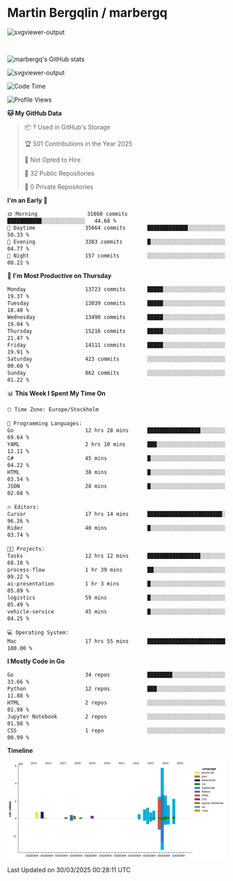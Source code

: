 # Martin Bergqlin / marbergq

![svgviewer-output](https://user-images.githubusercontent.com/2405410/206014777-22d41ecb-c24f-421d-b7d9-bba2cb5bb0de.svg)

<br>

<!--- [![Martin's Week](https://github-readme-stats.vercel.app/api/wakatime?username=marbergq&theme=dark)](https://github.com/anuraghazra/github-readme-stats) -->

![marbergq's GitHub stats](https://github-readme-stats.vercel.app/api?username=marbergq&count_private=true&show_icons=true)

![svgviewer-output](https://wakatime.com/badge/user/3f0a2069-6683-4e19-9a4a-7d21ea815067.svg)

<!--START_SECTION:waka-->
![Code Time](http://img.shields.io/badge/Code%20Time-4%2C961%20hrs%204%20mins-blue)

![Profile Views](http://img.shields.io/badge/Profile%20Views-0-blue)

**🐱 My GitHub Data** 

> 📦 ? Used in GitHub's Storage 
 > 
> 🏆 501 Contributions in the Year 2025
 > 
> 🚫 Not Opted to Hire
 > 
> 📜 32 Public Repositories 
 > 
> 🔑 0 Private Repositories 
 > 
**I'm an Early 🐤** 

```text
🌞 Morning                31660 commits       ███████████░░░░░░░░░░░░░░   44.68 % 
🌆 Daytime                35664 commits       █████████████░░░░░░░░░░░░   50.33 % 
🌃 Evening                3383 commits        █░░░░░░░░░░░░░░░░░░░░░░░░   04.77 % 
🌙 Night                  157 commits         ░░░░░░░░░░░░░░░░░░░░░░░░░   00.22 % 
```
📅 **I'm Most Productive on Thursday** 

```text
Monday                   13723 commits       █████░░░░░░░░░░░░░░░░░░░░   19.37 % 
Tuesday                  13039 commits       █████░░░░░░░░░░░░░░░░░░░░   18.40 % 
Wednesday                13490 commits       █████░░░░░░░░░░░░░░░░░░░░   19.04 % 
Thursday                 15216 commits       █████░░░░░░░░░░░░░░░░░░░░   21.47 % 
Friday                   14111 commits       █████░░░░░░░░░░░░░░░░░░░░   19.91 % 
Saturday                 423 commits         ░░░░░░░░░░░░░░░░░░░░░░░░░   00.60 % 
Sunday                   862 commits         ░░░░░░░░░░░░░░░░░░░░░░░░░   01.22 % 
```


📊 **This Week I Spent My Time On** 

```text
🕑︎ Time Zone: Europe/Stockholm

💬 Programming Languages: 
Go                       12 hrs 28 mins      █████████████████░░░░░░░░   69.64 % 
YAML                     2 hrs 10 mins       ███░░░░░░░░░░░░░░░░░░░░░░   12.11 % 
C#                       45 mins             █░░░░░░░░░░░░░░░░░░░░░░░░   04.22 % 
HTML                     38 mins             █░░░░░░░░░░░░░░░░░░░░░░░░   03.54 % 
JSON                     28 mins             █░░░░░░░░░░░░░░░░░░░░░░░░   02.68 % 

🔥 Editors: 
Cursor                   17 hrs 14 mins      ████████████████████████░   96.26 % 
Rider                    40 mins             █░░░░░░░░░░░░░░░░░░░░░░░░   03.74 % 

🐱‍💻 Projects: 
Tasks                    12 hrs 12 mins      █████████████████░░░░░░░░   68.10 % 
process-flow             1 hr 39 mins        ██░░░░░░░░░░░░░░░░░░░░░░░   09.22 % 
ai-presentation          1 hr 3 mins         █░░░░░░░░░░░░░░░░░░░░░░░░   05.89 % 
logistics                59 mins             █░░░░░░░░░░░░░░░░░░░░░░░░   05.49 % 
vehicle-service          45 mins             █░░░░░░░░░░░░░░░░░░░░░░░░   04.25 % 

💻 Operating System: 
Mac                      17 hrs 55 mins      █████████████████████████   100.00 % 
```

**I Mostly Code in Go** 

```text
Go                       34 repos            ████████░░░░░░░░░░░░░░░░░   33.66 % 
Python                   12 repos            ███░░░░░░░░░░░░░░░░░░░░░░   11.88 % 
HTML                     2 repos             ░░░░░░░░░░░░░░░░░░░░░░░░░   01.98 % 
Jupyter Notebook         2 repos             ░░░░░░░░░░░░░░░░░░░░░░░░░   01.98 % 
CSS                      1 repo              ░░░░░░░░░░░░░░░░░░░░░░░░░   00.99 % 
```



**Timeline**

![Lines of Code chart](https://raw.githubusercontent.com/marbergq/marbergq/main/assets/bar_graph.png)


 Last Updated on 30/03/2025 00:28:11 UTC
<!--END_SECTION:waka-->
